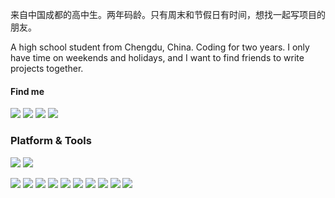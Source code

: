来自中国成都的高中生。两年码龄。只有周末和节假日有时间，想找一起写项目的朋友。

A high school student from Chengdu, China. Coding for two years. I only have time on weekends and holidays, and I want to find friends to write projects together.

#### Find me

[![](https://img.shields.io/badge/-Twitter-1DA1F2?style=flat-square&logo=twitter&logoColor=white)](https://twitter.com/rea1DonandTrump)
[![](https://img.shields.io/badge/-Blog-21759B?style=flat-square&logo=wordpress&logoColor=white)](https://blog.yungeeker.com)
[![](https://img.shields.io/badge/-Email-D14836?style=flat-square&logo=gmail&logoColor=white)](email://yungeeker@gmail.com)
[![](https://img.shields.io/badge/QQ-faaf08?style=flat-square&logo=tencent-qq&logoColor=000000)](http://wpa.qq.com/msgrd?v=3&uin=1985386335&site=qq&menu=yes)

### Platform & Tools

[![](https://img.shields.io/badge/Windows-10-2376bc?style=flat-square&logo=windows&logoColor=ffffff)](https://www.microsoft.com/windows/get-windows-10)
[![](https://img.shields.io/badge/IDE-Visual%20Studio%20Code-blue?style=flat-square&logo=visual-studio-code&logoColor=ffffff)](https://code.visualstudio.com/)

[![](https://img.shields.io/badge/-CSS3-1572B6?style=flat-square&logo=css3&logoColor=white)](https://www.w3.org/Style/CSS/)
[![](https://img.shields.io/badge/Kotlin-Android-purpure)](https://developer.android.com)
[![](https://img.shields.io/badge/-Sass-cc6699?style=flat-square&logo=sass&logoColor=white)](https://sass-lang.com/)
[![](https://img.shields.io/badge/-NPM-cb3837?style=flat-square&logo=npm&logoColor=white)](https://npmjs.com/)
[![](https://img.shields.io/badge/-HTML5-E34F26?style=flat-square&logo=html5&logoColor=white)](https://html.spec.whatwg.org/)
[![](https://img.shields.io/badge/-Git-f05032?style=flat-square&logo=git&logoColor=white)](https://git-scm.com/)
[![](https://img.shields.io/badge/-JavaScript-f7e018?style=flat-square&logo=javascript&logoColor=white)](https://www.ecma-international.org/)
[![](https://img.shields.io/badge/-Node.js-43853d?style=flat-square&logo=node.js&logoColor=ffffff)](https://nodejs.org/)
[![](https://img.shields.io/badge/-Express,js-f7f7f7?style=flat-square)](https://expressjs.com/)
[![](https://img.shields.io/badge/-Next.js-black)](https://nextjs.org/)

